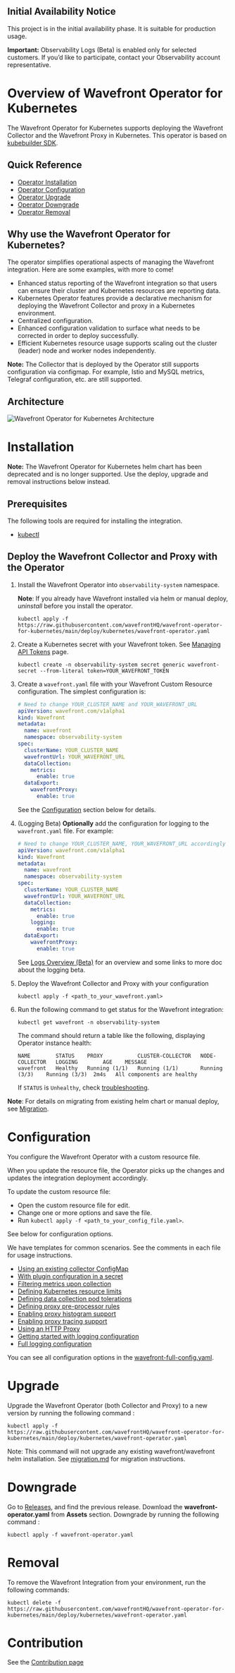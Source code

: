 ## Initial Availability Notice

This project is in the initial availability phase.
It is suitable for production usage.

**Important:** Observability Logs (Beta) is enabled only for selected customers. If you’d like to participate, contact your Observability account representative.

# Overview of Wavefront Operator for Kubernetes

The Wavefront Operator for Kubernetes
supports deploying the Wavefront Collector and the Wavefront Proxy in Kubernetes.
This operator is based on [kubebuilder SDK](https://book.kubebuilder.io/).

## Quick Reference
- [Operator Installation](#installation)
- [Operator Configuration](#configuration)
- [Operator Upgrade](#upgrade)
- [Operator Downgrade](#downgrade)
- [Operator Removal](#removal)

## Why use the Wavefront Operator for Kubernetes?

The operator simplifies operational aspects of managing the Wavefront integration. Here are some examples, with more to come!
 - Enhanced status reporting of the Wavefront integration so that users can ensure their cluster and Kubernetes resources are reporting data.
 - Kubernetes Operator features provide a declarative mechanism for deploying the Wavefront Collector and proxy in a Kubernetes environment.
 - Centralized configuration.
 - Enhanced configuration validation to surface what needs to be corrected in order to deploy successfully.
 - Efficient Kubernetes resource usage supports scaling  out the cluster (leader) node and worker nodes independently.

**Note:** The Collector that is deployed by the Operator still supports configuration via configmap.
For example, Istio and MySQL metrics, Telegraf configuration, etc. are still supported.

## Architecture

![Wavefront Operator for Kubernetes Architecture](architecture-logging.png)

# Installation

**Note:**  The Wavefront Operator for Kubernetes helm chart has been deprecated and is no longer supported. Use the deploy, upgrade and removal instructions below instead.

## Prerequisites

The following tools are required for installing the integration.
- [kubectl](https://kubernetes.io/docs/tasks/tools/)


## Deploy the Wavefront Collector and Proxy with the Operator

1. Install the Wavefront Operator into `observability-system` namespace.

   **Note**: If you already have Wavefront installed via helm or manual deploy, *uninstall* before you install the operator.
 
   ```
   kubectl apply -f https://raw.githubusercontent.com/wavefrontHQ/wavefront-operator-for-kubernetes/main/deploy/kubernetes/wavefront-operator.yaml
   ```

2. Create a Kubernetes secret with your Wavefront token.
   See [Managing API Tokens](https://docs.wavefront.com/wavefront_api.html#managing-api-tokens) page.
   ```
   kubectl create -n observability-system secret generic wavefront-secret --from-literal token=YOUR_WAVEFRONT_TOKEN
   ```
3. Create a `wavefront.yaml` file with your Wavefront Custom Resource configuration.  The simplest configuration is:
   ```yaml
   # Need to change YOUR_CLUSTER_NAME and YOUR_WAVEFRONT_URL
   apiVersion: wavefront.com/v1alpha1
   kind: Wavefront
   metadata:
     name: wavefront
     namespace: observability-system
   spec:
     clusterName: YOUR_CLUSTER_NAME
     wavefrontUrl: YOUR_WAVEFRONT_URL
     dataCollection:
       metrics:
         enable: true
     dataExport:
       wavefrontProxy:
         enable: true
   ```
   See the [Configuration](#configuration) section below for details.

4. (Logging Beta) **Optionally** add the configuration for logging to the `wavefront.yaml` file. For example: 

   ```yaml
   # Need to change YOUR_CLUSTER_NAME, YOUR_WAVEFRONT_URL accordingly
   apiVersion: wavefront.com/v1alpha1
   kind: Wavefront
   metadata:
     name: wavefront
     namespace: observability-system
   spec:
     clusterName: YOUR_CLUSTER_NAME
     wavefrontUrl: YOUR_WAVEFRONT_URL
     dataCollection:
       metrics:
         enable: true
       logging:
         enable: true
     dataExport:
       wavefrontProxy:
         enable: true
   ```
   See [Logs Overview (Beta)](https://docs.wavefront.com/logging_overview.html) for an overview and some links to more doc about the logging beta. 

5. Deploy the Wavefront Collector and Proxy with your configuration
   ```
   kubectl apply -f <path_to_your_wavefront.yaml>
   ```
6. Run the following command to get status for the Wavefront integration:
   ```
   kubectl get wavefront -n observability-system
   ```
   The command should return a table like the following, displaying Operator instance health:
   ```
   NAME        STATUS    PROXY           CLUSTER-COLLECTOR   NODE-COLLECTOR   LOGGING        AGE    MESSAGE
   wavefront   Healthy   Running (1/1)   Running (1/1)       Running (3/3)    Running (3/3)  2m4s   All components are healthy
   ```
   If `STATUS` is `Unhealthy`, check [troubleshooting](docs/troubleshooting.md).

**Note**: For details on migrating from existing helm chart or manual deploy, see [Migration](docs/migration.md).

# Configuration

You configure the Wavefront Operator with a custom resource file.

When you update the resource file,
the Operator picks up the changes and updates the integration deployment accordingly.

To update the custom resource file:
- Open the custom resource file for edit.
- Change one or more options and save the file.
- Run `kubectl apply -f <path_to_your_config_file.yaml>`.

See below for configuration options.

We have templates for common scenarios. See the comments in each file for usage instructions.

 * [Using an existing collector ConfigMap](./deploy/kubernetes/scenarios/wavefront-collector-existing-configmap.yaml)
 * [With plugin configuration in a secret](./deploy/kubernetes/scenarios/wavefront-collector-with-plugin-secret.yaml)
 * [Filtering metrics upon collection](./deploy/kubernetes/scenarios/wavefront-collector-filtering.yaml)
 * [Defining Kubernetes resource limits](./deploy/kubernetes/scenarios/wavefront-pod-resources.yaml)
 * [Defining data collection pod tolerations](./deploy/kubernetes/scenarios/wavefront-daemonset-pod-tolerations.yaml)
 * [Defining proxy pre-processor rules](./deploy/kubernetes/scenarios/wavefront-proxy-preprocessor-rules.yaml)
 * [Enabling proxy histogram support](./deploy/kubernetes/scenarios/wavefront-proxy-histogram.yaml)
 * [Enabling proxy tracing support](./deploy/kubernetes/scenarios/wavefront-proxy-tracing.yaml)
 * [Using an HTTP Proxy](./deploy/kubernetes/scenarios/wavefront-proxy-with-http-proxy.yaml)
 * [Getting started with logging configuration](./deploy/kubernetes/scenarios/wavefront-logging-getting-started.yaml)
 * [Full logging configuration](./deploy/kubernetes/scenarios/wavefront-logging-full-config.yaml)

You can see all configuration options in the [wavefront-full-config.yaml](./deploy/kubernetes/scenarios/wavefront-full-config.yaml).

# Upgrade

Upgrade the Wavefront Operator (both Collector and Proxy) to a new version by running the following command :

```
kubectl apply -f https://raw.githubusercontent.com/wavefrontHQ/wavefront-operator-for-kubernetes/main/deploy/kubernetes/wavefront-operator.yaml
```

Note: This command will not upgrade any existing wavefront/wavefront helm installation. See [migration.md](./docs/migration.md) for migration instructions.

# Downgrade

Go to [Releases](https://github.com/wavefrontHQ/wavefront-operator-for-kubernetes/releases), and find the previous release. Download the **wavefront-operator.yaml** from **Assets** section.
Downgrade by running the following command :

```
kubectl apply -f wavefront-operator.yaml
```

# Removal

To remove the Wavefront Integration from your environment, run the following commands:

```
kubectl delete -f https://raw.githubusercontent.com/wavefrontHQ/wavefront-operator-for-kubernetes/main/deploy/kubernetes/wavefront-operator.yaml
```

# Contribution

See the [Contribution page](docs/contribution.md)
